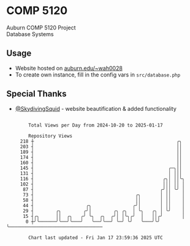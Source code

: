 # COMP 5120
Auburn COMP 5120 Project  
Database Systems

## Usage
- Website hosted on [auburn.edu/~wah0028](https://webhome.auburn.edu/~wah0028/)
- To create own instance, fill in the config vars in `src/database.php`

## Special Thanks
- [@SkydivingSquid](https://github.com/SkydivingSquid) - website beautification & added functionality

```

        Total Views per Day from 2024-10-20 to 2025-01-17

        Repository Views
     218 ┼                                                    ╭╮
     203 ┤                                                    ││
     189 ┤                                                    ││
     174 ┤                                                    ││
     160 ┤                                                    ││
     145 ┤                                                 ╭─╮││
     131 ┤                                                 │ │││
     116 ┤                                               ╭╮│ ││╰╮
     102 ┤                                               │││ ││ │
      87 ┤                                              ╭╯││ ╰╯ │
      73 ┤                                     ╭╮       │ ││    │
      58 ┤                                     ││       │ ││    │
      44 ┤                   ╭╮               ╭╯│       │ ││    │
      29 ┤        ╭╮        ╭╯│        ╭╮ ╭╮  │ ╰╮   ╭╮ │ ╰╯    │
      15 ┤╭╮      ││  ╭╮   ╭╯ ╰╮  ╭╮  ╭╯│ │╰╮╭╯  │   ││╭╯       │
       0 ┼╯╰──────╯╰──╯╰───╯   ╰──╯╰──╯ ╰─╯ ╰╯   ╰───╯╰╯        ╰──────────────────────────────────

        Chart last updated - Fri Jan 17 23:59:36 2025 UTC
        
```
